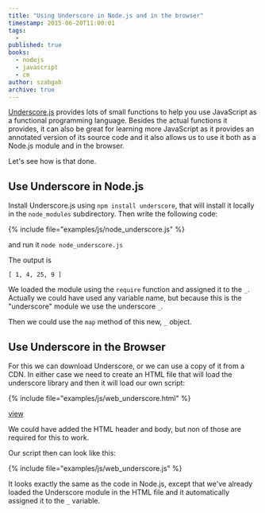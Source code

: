 ```yaml
---
title: "Using Underscore in Node.js and in the browser"
timestamp: 2015-06-20T11:00:01
tags:
  - _
published: true
books:
  - nodejs
  - javascript
  - cm
author: szabgab
archive: true
---
```



[Underscore.js](http://underscorejs.org/) provides lots of small functions to
help you use JavaScript as a functional programming language. Besides the actual functions it provides,
it can also be great for learning more JavaScript as it provides an annotated version of its source code
and it also allows us to use it both as a Node.js module and in the browser.

Let's see how is that done.


## Use Underscore in Node.js

Install Underscore.js using `npm install underscore`, that will install it
locally in the `node_modules` subdirectory. Then write the following code:

{% include file="examples/js/node_underscore.js" %}

and run it `node node_underscore.js`

The output is

```
[ 1, 4, 25, 9 ]
```

We loaded the module using the `require` function and assigned it to the `_`.
Actually we could have used any variable name, but because this is the "underscore" module
we use the underscore `_`.

Then we could use the `map` method of this new, `_` object.

## Use Underscore in the Browser

For this we can download Underscore, or we can use a copy of it from a CDN.
In either case we need to create an HTML file that will load the underscore library
and then it will load our own script:

{% include file="examples/js/web_underscore.html" %}

[view](examples/js/web_underscore.html)

We could have added the HTML header and body, but non of those are required for this to work.

Our script then can look like this:

{% include file="examples/js/web_underscore.js" %}

It looks exactly the same as the code in Node.js, except that we've already loaded the
Underscore module in the HTML file and it automatically assigned it to the `_` variable.

